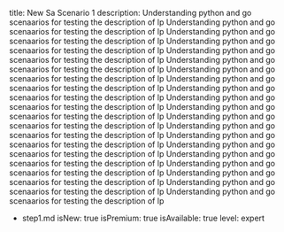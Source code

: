 title: New Sa Scenario 1
description: Understanding python and go scenaarios for testing the description of lp Understanding python and go scenaarios for testing the description of lp Understanding python and go scenaarios for testing the description of lp Understanding python and go scenaarios for testing the description of lp Understanding python and go scenaarios for testing the description of lp Understanding python and go scenaarios for testing the description of lp Understanding python and go scenaarios for testing the description of lp Understanding python and go scenaarios for testing the description of lp Understanding python and go scenaarios for testing the description of lp Understanding python and go scenaarios for testing the description of lp Understanding python and go scenaarios for testing the description of lp Understanding python and go scenaarios for testing the description of lp Understanding python and go scenaarios for testing the description of lp Understanding python and go scenaarios for testing the description of lp Understanding python and go scenaarios for testing the description of lp Understanding python and go scenaarios for testing the description of lp Understanding python and go scenaarios for testing the description of lp Understanding python and go scenaarios for testing the description of lp Understanding python and go scenaarios for testing the description of lp Understanding python and go scenaarios for testing the description of lp 
  - step1.md
isNew: true
isPremium: true
isAvailable: true
level: expert
